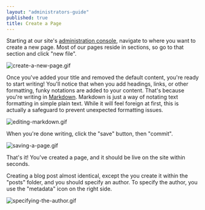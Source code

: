 ```yaml
---
layout: "administrators-guide"
published: true
title: Create a Page
---
```


Starting at our site's [administration console](http://prose.io/#vachoa/villageatalumcreek.org), navigate to where you want to create a new page. Most of our pages reside in sections, so go to that section and click "new file".

![create-a-new-page.gif](/villageatalumcreek.org/uploads/create-a-new-page.gif)

Once you've added your title and removed the default content, you're ready to start writing! You'll notice that when you add headings, links, or other formatting, funky notations are added to your content. That's because you're writing in [Markdown](http://daringfireball.net/projects/markdown/). Markdown is just a way of notating text formatting in simple plain text. While it will feel foreign at first, this is actually a safeguard to prevent unexpected formatting issues.

![editing-markdown.gif](/villageatalumcreek.org/uploads/editing-markdown.gif)

When you're done writing, click the "save" button, then "commit".

![saving-a-page.gif](/villageatalumcreek.org/uploads/saving-a-page.gif)

That's it! You've created a page, and it should be live on the site within seconds.

Creating a blog post almost identical, except the you create it within the "posts" folder, and you should specify an author. To specify the author, you use the "metadata" icon on the right side.

![specifying-the-author.gif](/villageatalumcreek.org/uploads/specifying-the-author.gif)
